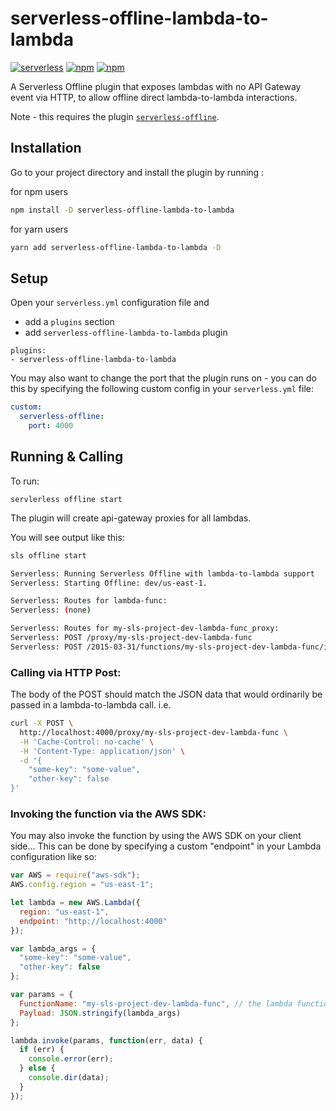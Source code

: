 # serverless-offline-lambda-to-lambda

[![serverless](http://public.serverless.com/badges/v3.svg)](http://www.serverless.com)
[![npm](https://img.shields.io/npm/v/serverless-offline-lambda-to-lambda.svg)](https://www.npmjs.com/package/serverless-offline-lambda-to-lambda)
[![npm](https://img.shields.io/npm/dt/serverless-offline-lambda-to-lambda.svg)](https://www.npmjs.com/package/serverless-offline-lambda-to-lambda)

A Serverless Offline plugin that exposes lambdas with no API Gateway event via HTTP, to allow offline direct lambda-to-lambda interactions.

Note - this requires the plugin [`serverless-offline`](https://www.npmjs.com/package/serverless-offline).

## Installation

Go to your project directory and install the plugin by running :

for npm users

```bash
npm install -D serverless-offline-lambda-to-lambda
```

for yarn users

```bash
yarn add serverless-offline-lambda-to-lambda -D
```

## Setup

Open your `serverless.yml` configuration file and

- add a `plugins` section
- add `serverless-offline-lambda-to-lambda` plugin

```
plugins:
- serverless-offline-lambda-to-lambda
```

You may also want to change the port that the plugin runs on - you can do this by specifying the following custom config in your `serverless.yml` file:

```yml
custom:
  serverless-offline:
    port: 4000
```

## Running & Calling

To run:

```
servlerless offline start
```

The plugin will create api-gateway proxies for all lambdas.

You will see output like this:

```bash
sls offline start

Serverless: Running Serverless Offline with lambda-to-lambda support
Serverless: Starting Offline: dev/us-east-1.

Serverless: Routes for lambda-func:
Serverless: (none)

Serverless: Routes for my-sls-project-dev-lambda-func_proxy:
Serverless: POST /proxy/my-sls-project-dev-lambda-func
Serverless: POST /2015-03-31/functions/my-sls-project-dev-lambda-func/invocations
```

### Calling via HTTP Post:

The body of the POST should match the JSON data that would ordinarily be passed in a lambda-to-lambda call. i.e.

```bash
curl -X POST \
  http://localhost:4000/proxy/my-sls-project-dev-lambda-func \
  -H 'Cache-Control: no-cache' \
  -H 'Content-Type: application/json' \
  -d '{
    "some-key": "some-value",
    "other-key": false
}'
```

### Invoking the function via the AWS SDK:

You may also invoke the function by using the AWS SDK on your client side...
This can be done by specifying a custom "endpoint" in your Lambda configuration like so:

```javascript
var AWS = require("aws-sdk");
AWS.config.region = "us-east-1";

let lambda = new AWS.Lambda({
  region: "us-east-1",
  endpoint: "http://localhost:4000"
});

var lambda_args = {
  "some-key": "some-value",
  "other-key": false
};

var params = {
  FunctionName: "my-sls-project-dev-lambda-func", // the lambda function we are going to invoke
  Payload: JSON.stringify(lambda_args)
};

lambda.invoke(params, function(err, data) {
  if (err) {
    console.error(err);
  } else {
    console.dir(data);
  }
});
```
